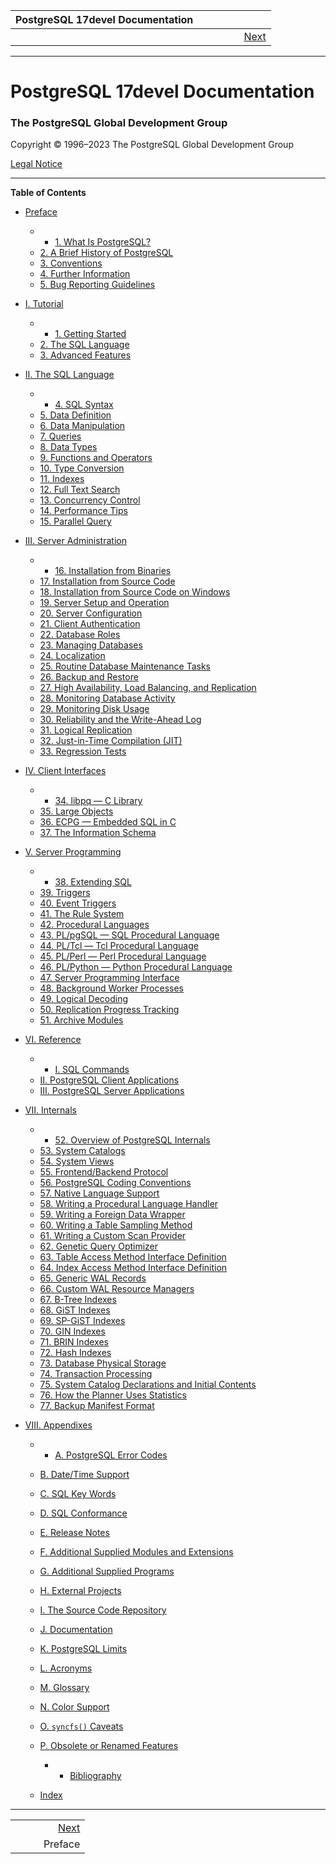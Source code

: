 <!--?xml version="1.0" encoding="UTF-8" standalone="no"?-->

| PostgreSQL 17devel Documentation |    |     |    |                                 |
| :------------------------------: | :- | :-: | -: | ------------------------------: |
|                                  |    |     |    |  [Next](preface.html "Preface") |

***

# PostgreSQL 17devel Documentation

### The PostgreSQL Global Development Group

Copyright © 1996–2023 The PostgreSQL Global Development Group

[Legal Notice](legalnotice.html)

***

**Table of Contents**

* [Preface](preface.html)

  * *   [1. What Is PostgreSQL?](intro-whatis.html)
  * [2. A Brief History of PostgreSQL](history.html)
  * [3. Conventions](notation.html)
  * [4. Further Information](resources.html)
  * [5. Bug Reporting Guidelines](bug-reporting.html)

* [I. Tutorial](tutorial.html)

  * *   [1. Getting Started](tutorial-start.html)
  * [2. The SQL Language](tutorial-sql.html)
  * [3. Advanced Features](tutorial-advanced.html)

* [II. The SQL Language](sql.html)

  * *   [4. SQL Syntax](sql-syntax.html)
  * [5. Data Definition](ddl.html)
  * [6. Data Manipulation](dml.html)
  * [7. Queries](queries.html)
  * [8. Data Types](datatype.html)
  * [9. Functions and Operators](functions.html)
  * [10. Type Conversion](typeconv.html)
  * [11. Indexes](indexes.html)
  * [12. Full Text Search](textsearch.html)
  * [13. Concurrency Control](mvcc.html)
  * [14. Performance Tips](performance-tips.html)
  * [15. Parallel Query](parallel-query.html)

* [III. Server Administration](admin.html)

  * *   [16. Installation from Binaries](install-binaries.html)
  * [17. Installation from Source Code](installation.html)
  * [18. Installation from Source Code on Windows](install-windows.html)
  * [19. Server Setup and Operation](runtime.html)
  * [20. Server Configuration](runtime-config.html)
  * [21. Client Authentication](client-authentication.html)
  * [22. Database Roles](user-manag.html)
  * [23. Managing Databases](managing-databases.html)
  * [24. Localization](charset.html)
  * [25. Routine Database Maintenance Tasks](maintenance.html)
  * [26. Backup and Restore](backup.html)
  * [27. High Availability, Load Balancing, and Replication](high-availability.html)
  * [28. Monitoring Database Activity](monitoring.html)
  * [29. Monitoring Disk Usage](diskusage.html)
  * [30. Reliability and the Write-Ahead Log](wal.html)
  * [31. Logical Replication](logical-replication.html)
  * [32. Just-in-Time Compilation (JIT)](jit.html)
  * [33. Regression Tests](regress.html)

* [IV. Client Interfaces](client-interfaces.html)

  * *   [34. libpq — C Library](libpq.html)
  * [35. Large Objects](largeobjects.html)
  * [36. ECPG — Embedded SQL in C](ecpg.html)
  * [37. The Information Schema](information-schema.html)

* [V. Server Programming](server-programming.html)

  * *   [38. Extending SQL](extend.html)
  * [39. Triggers](triggers.html)
  * [40. Event Triggers](event-triggers.html)
  * [41. The Rule System](rules.html)
  * [42. Procedural Languages](xplang.html)
  * [43. PL/pgSQL — SQL Procedural Language](plpgsql.html)
  * [44. PL/Tcl — Tcl Procedural Language](pltcl.html)
  * [45. PL/Perl — Perl Procedural Language](plperl.html)
  * [46. PL/Python — Python Procedural Language](plpython.html)
  * [47. Server Programming Interface](spi.html)
  * [48. Background Worker Processes](bgworker.html)
  * [49. Logical Decoding](logicaldecoding.html)
  * [50. Replication Progress Tracking](replication-origins.html)
  * [51. Archive Modules](archive-modules.html)

* [VI. Reference](reference.html)

  * *   [I. SQL Commands](sql-commands.html)
  * [II. PostgreSQL Client Applications](reference-client.html)
  * [III. PostgreSQL Server Applications](reference-server.html)

* [VII. Internals](internals.html)

  * *   [52. Overview of PostgreSQL Internals](overview.html)
  * [53. System Catalogs](catalogs.html)
  * [54. System Views](views.html)
  * [55. Frontend/Backend Protocol](protocol.html)
  * [56. PostgreSQL Coding Conventions](source.html)
  * [57. Native Language Support](nls.html)
  * [58. Writing a Procedural Language Handler](plhandler.html)
  * [59. Writing a Foreign Data Wrapper](fdwhandler.html)
  * [60. Writing a Table Sampling Method](tablesample-method.html)
  * [61. Writing a Custom Scan Provider](custom-scan.html)
  * [62. Genetic Query Optimizer](geqo.html)
  * [63. Table Access Method Interface Definition](tableam.html)
  * [64. Index Access Method Interface Definition](indexam.html)
  * [65. Generic WAL Records](generic-wal.html)
  * [66. Custom WAL Resource Managers](custom-rmgr.html)
  * [67. B-Tree Indexes](btree.html)
  * [68. GiST Indexes](gist.html)
  * [69. SP-GiST Indexes](spgist.html)
  * [70. GIN Indexes](gin.html)
  * [71. BRIN Indexes](brin.html)
  * [72. Hash Indexes](hash-index.html)
  * [73. Database Physical Storage](storage.html)
  * [74. Transaction Processing](transactions.html)
  * [75. System Catalog Declarations and Initial Contents](bki.html)
  * [76. How the Planner Uses Statistics](planner-stats-details.html)
  * [77. Backup Manifest Format](backup-manifest-format.html)

* [VIII. Appendixes](appendixes.html)

  * *   [A. PostgreSQL Error Codes](errcodes-appendix.html)
  * [B. Date/Time Support](datetime-appendix.html)
  * [C. SQL Key Words](sql-keywords-appendix.html)
  * [D. SQL Conformance](features.html)
  * [E. Release Notes](release.html)
  * [F. Additional Supplied Modules and Extensions](contrib.html)
  * [G. Additional Supplied Programs](contrib-prog.html)
  * [H. External Projects](external-projects.html)
  * [I. The Source Code Repository](sourcerepo.html)
  * [J. Documentation](docguide.html)
  * [K. PostgreSQL Limits](limits.html)
  * [L. Acronyms](acronyms.html)
  * [M. Glossary](glossary.html)
  * [N. Color Support](color.html)
  * [O. `syncfs()` Caveats](syncfs.html)
  * [P. Obsolete or Renamed Features](appendix-obsolete.html)

      * *   [Bibliography](biblio.html)
  * [Index](bookindex.html)

***

|    |     |                                 |
| :- | :-: | ------------------------------: |
|    |     |  [Next](preface.html "Preface") |
|    |     |                         Preface |
